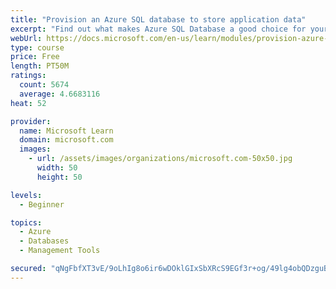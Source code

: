 ```yaml
---
title: "Provision an Azure SQL database to store application data"
excerpt: "Find out what makes Azure SQL Database a good choice for your relational database, how to create the database from the portal and connect with Azure Cloud Shell."
webUrl: https://docs.microsoft.com/en-us/learn/modules/provision-azure-sql-db/
type: course
price: Free
length: PT50M
ratings:
  count: 5674
  average: 4.6683116
heat: 52

provider:
  name: Microsoft Learn
  domain: microsoft.com
  images:
    - url: /assets/images/organizations/microsoft.com-50x50.jpg
      width: 50
      height: 50

levels:
  - Beginner

topics:
  - Azure
  - Databases
  - Management Tools

secured: "qNgFbfXT3vE/9oLhIg8o6ir6wDOklGIxSbXRcS9EGf3r+og/49lg4obQDzguBGjr1cM/sspAIB45KrQ6CQTerWYMxeDYjdxXH1/0qiKe6NJ2tSprNWIKuutbIRs9Pw4oorA8Z1G1aYLBEPflOTjYe2hUhVnTDazPtf0NzSlLLb+qSLBXLn88YkSfDQWfTR+IYzGVlFY/b6BZU7KPaelhim6peY1rGdCNzFWz0kzszuFHYuOzMIOf4QHZQcSwsS0EDY8FkJ++T0sdaXFt9O+23P90KMlpG7O3kS+Q51qiHXx3BL7C3u/tHwPJpvz3li10eI7unzAlgcW/hvww30VcOBJJywj2RpLb1R5Eapx9PpYhf49m2mro6ce8GQjnSCJu91i0ajXQV6+TBOZr+/09WhF/rJxgPS42cZirsntQKeE=;RFrpehaC+afdx13CnG0MWA=="
---
```



